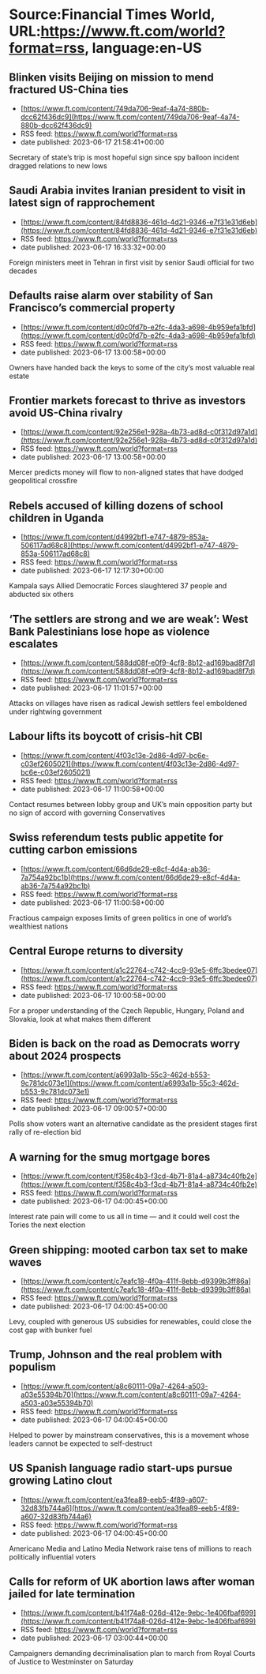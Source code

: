 # Source:Financial Times World, URL:https://www.ft.com/world?format=rss, language:en-US

## Blinken visits Beijing on mission to mend fractured US-China ties
 - [https://www.ft.com/content/749da706-9eaf-4a74-880b-dcc62f436dc9](https://www.ft.com/content/749da706-9eaf-4a74-880b-dcc62f436dc9)
 - RSS feed: https://www.ft.com/world?format=rss
 - date published: 2023-06-17 21:58:41+00:00

Secretary of state’s trip is most hopeful sign since spy balloon incident dragged relations to new lows

## Saudi Arabia invites Iranian president to visit in latest sign of rapprochement
 - [https://www.ft.com/content/84fd8836-461d-4d21-9346-e7f31e31d6eb](https://www.ft.com/content/84fd8836-461d-4d21-9346-e7f31e31d6eb)
 - RSS feed: https://www.ft.com/world?format=rss
 - date published: 2023-06-17 16:33:32+00:00

Foreign ministers meet in Tehran in first visit by senior Saudi official for two decades

## Defaults raise alarm over stability of San Francisco’s commercial property
 - [https://www.ft.com/content/d0c0fd7b-e2fc-4da3-a698-4b959efa1bfd](https://www.ft.com/content/d0c0fd7b-e2fc-4da3-a698-4b959efa1bfd)
 - RSS feed: https://www.ft.com/world?format=rss
 - date published: 2023-06-17 13:00:58+00:00

Owners have handed back the keys to some of the city’s most valuable real estate

## Frontier markets forecast to thrive as investors avoid US-China rivalry
 - [https://www.ft.com/content/92e256e1-928a-4b73-ad8d-c0f312d97a1d](https://www.ft.com/content/92e256e1-928a-4b73-ad8d-c0f312d97a1d)
 - RSS feed: https://www.ft.com/world?format=rss
 - date published: 2023-06-17 13:00:58+00:00

Mercer predicts money will flow to non-aligned states that have dodged geopolitical crossfire

## Rebels accused of killing dozens of school children in Uganda
 - [https://www.ft.com/content/d4992bf1-e747-4879-853a-506117ad68c8](https://www.ft.com/content/d4992bf1-e747-4879-853a-506117ad68c8)
 - RSS feed: https://www.ft.com/world?format=rss
 - date published: 2023-06-17 12:17:30+00:00

Kampala says Allied Democratic Forces slaughtered 37 people and abducted six others

## ‘The settlers are strong and we are weak’: West Bank Palestinians lose hope as violence escalates
 - [https://www.ft.com/content/588dd08f-e0f9-4cf8-8b12-ad169bad8f7d](https://www.ft.com/content/588dd08f-e0f9-4cf8-8b12-ad169bad8f7d)
 - RSS feed: https://www.ft.com/world?format=rss
 - date published: 2023-06-17 11:01:57+00:00

Attacks on villages have risen as radical Jewish settlers feel emboldened under rightwing government

## Labour lifts its boycott of crisis-hit CBI
 - [https://www.ft.com/content/4f03c13e-2d86-4d97-bc6e-c03ef2605021](https://www.ft.com/content/4f03c13e-2d86-4d97-bc6e-c03ef2605021)
 - RSS feed: https://www.ft.com/world?format=rss
 - date published: 2023-06-17 11:00:58+00:00

Contact resumes between lobby group and UK’s main opposition party but no sign of accord with governing Conservatives

## Swiss referendum tests public appetite for cutting carbon emissions
 - [https://www.ft.com/content/66d6de29-e8cf-4d4a-ab36-7a754a92bc1b](https://www.ft.com/content/66d6de29-e8cf-4d4a-ab36-7a754a92bc1b)
 - RSS feed: https://www.ft.com/world?format=rss
 - date published: 2023-06-17 11:00:58+00:00

Fractious campaign exposes limits of green politics in one of world’s wealthiest nations

## Central Europe returns to diversity
 - [https://www.ft.com/content/a1c22764-c742-4cc9-93e5-6ffc3bedee07](https://www.ft.com/content/a1c22764-c742-4cc9-93e5-6ffc3bedee07)
 - RSS feed: https://www.ft.com/world?format=rss
 - date published: 2023-06-17 10:00:58+00:00

For a proper understanding of the Czech Republic, Hungary, Poland and Slovakia, look at what makes them different

## Biden is back on the road as Democrats worry about 2024 prospects
 - [https://www.ft.com/content/a6993a1b-55c3-462d-b553-9c781dc073e1](https://www.ft.com/content/a6993a1b-55c3-462d-b553-9c781dc073e1)
 - RSS feed: https://www.ft.com/world?format=rss
 - date published: 2023-06-17 09:00:57+00:00

Polls show voters want an alternative candidate as the president stages first rally of re-election bid

## A warning for the smug mortgage bores
 - [https://www.ft.com/content/f358c4b3-f3cd-4b71-81a4-a8734c40fb2e](https://www.ft.com/content/f358c4b3-f3cd-4b71-81a4-a8734c40fb2e)
 - RSS feed: https://www.ft.com/world?format=rss
 - date published: 2023-06-17 04:00:45+00:00

Interest rate pain will come to us all in time — and it could well cost the Tories the next election

## Green shipping: mooted carbon tax set to make waves
 - [https://www.ft.com/content/c7eafc18-4f0a-411f-8ebb-d9399b3ff86a](https://www.ft.com/content/c7eafc18-4f0a-411f-8ebb-d9399b3ff86a)
 - RSS feed: https://www.ft.com/world?format=rss
 - date published: 2023-06-17 04:00:45+00:00

Levy, coupled with generous US subsidies for renewables, could close the cost gap with bunker fuel

## Trump, Johnson and the real problem with populism
 - [https://www.ft.com/content/a8c60111-09a7-4264-a503-a03e55394b70](https://www.ft.com/content/a8c60111-09a7-4264-a503-a03e55394b70)
 - RSS feed: https://www.ft.com/world?format=rss
 - date published: 2023-06-17 04:00:45+00:00

Helped to power by mainstream conservatives, this is a movement whose leaders cannot be expected to self-destruct

## US Spanish language radio start-ups pursue growing Latino clout
 - [https://www.ft.com/content/ea3fea89-eeb5-4f89-a607-32d83fb744a6](https://www.ft.com/content/ea3fea89-eeb5-4f89-a607-32d83fb744a6)
 - RSS feed: https://www.ft.com/world?format=rss
 - date published: 2023-06-17 04:00:45+00:00

Americano Media and Latino Media Network raise tens of millions to reach politically influential voters

## Calls for reform of UK abortion laws after woman jailed for late termination
 - [https://www.ft.com/content/b41f74a8-026d-412e-9ebc-1e406fbaf699](https://www.ft.com/content/b41f74a8-026d-412e-9ebc-1e406fbaf699)
 - RSS feed: https://www.ft.com/world?format=rss
 - date published: 2023-06-17 03:00:44+00:00

Campaigners demanding decriminalisation plan to march from Royal Courts of Justice to Westminster on Saturday

